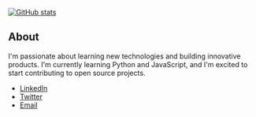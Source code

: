 

[![GitHub stats](https://github-readme-stats.vercel.app/api?username=thezahrand&show_avatar=true&theme=dark)](https://github.com/thezahrand)

## About

I'm passionate about learning new technologies and building innovative products. I'm currently learning Python and JavaScript, and I'm excited to start contributing to open source projects.

* [LinkedIn](https://www.linkedin.com/in/thezahrand/)
* [Twitter](https://twitter.com/thezahrand)
* [Email](mailto:theonehzx@gmail.com)



